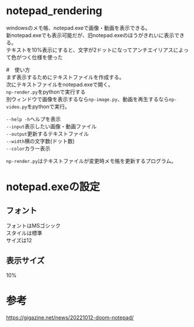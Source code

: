 # notepad_rendering
windowsのメモ帳、notepad.exeで画像・動画を表示できる。  
新notepad.exeでも表示可能だが、旧notepad.exeのほうがきれいに表示できる。  
テキストを10%表示にすると、文字が2ドットになってアンチエイリアスによって色がつく仕様を使った

#　使い方  
まず表示するためにテキストファイルを作成する。  
次にテキストファイルをnotepad.exeで開く。  
`np-render.py`をpythonで実行する  
別ウィンドウで画像を表示するなら`np-image.py`、動画を再生するなら`np-video.py`をpythonで実行。  

`--help -h`ヘルプを表示  
`--input`表示したい画像・動画ファイル  
`--output`更新するテキストファイル  
`--width`横の文字数(ドット数)  
`--color`カラー表示  

`np-render.py`はテキストファイルが変更時メモ帳を更新するプログラム。
# notepad.exeの設定
## フォント
フォントはMSゴシック  
スタイルは標準  
サイズは12  
## 表示サイズ
10%

# 参考
https://gigazine.net/news/20221012-doom-notepad/